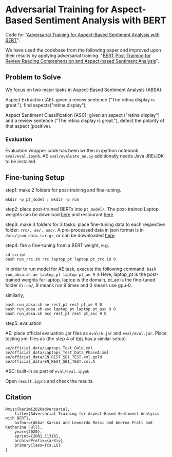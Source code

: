 # Adversarial Training for Aspect-Based Sentiment Analysis with BERT
Code for "[Adversarial Training for Aspect-Based Sentiment Analysis with BERT](https://arxiv.org/pdf/2001.11316)".

We have used the codebase from the following paper and improved upon their results by applying adversarial training.
"[BERT Post-Training for Review Reading Comprehension and Aspect-based Sentiment Analysis](https://www.aclweb.org/anthology/N19-1242.pdf)".

## Problem to Solve
We focus on two major tasks in Aspect-Based Sentiment Analysis (ABSA).

Aspect Extraction (AE): given a review sentence ("The retina display is great."), find aspects("retina display");

Aspect Sentiment Classification (ASC): given an aspect ("retina display") and a review sentence ("The retina display is great."), detect the polarity of that aspect (positive).


### Evaluation
Evaluation wrapper code has been written in ipython notebook ```eval/eval.ipynb```. 
AE ```eval/evaluate_ae.py``` additionally needs Java JRE/JDK to be installed.

## Fine-tuning Setup

step1: make 2 folders for post-training and fine-tuning.
```
mkdir -p pt_model ; mkdir -p run
```
step2: place post-trained BERTs into ```pt_model/```. The post-trained Laptop weights can be download [here](https://drive.google.com/file/d/1io-_zVW3sE6AbKgHZND4Snwh-wi32L4K/view?usp=sharing) and restaurant [here](https://drive.google.com/file/d/1TYk7zOoVEO8Isa6iP0cNtdDFAUlpnTyz/view?usp=sharing).

step3: make 3 folders for 3 tasks: 
place fine-tuning data to each respective folder: ```rrc/, ae/, asc/```. A pre-processed data in json format is in `data/json_data.tar.gz`, or can be downloaded [here](https://drive.google.com/file/d/1NGH5bqzEx6aDlYJ7O3hepZF4i_p4iMR8/view?usp=sharing).

step4: fire a fine-tuning from a BERT weight, e.g.
```
cd script
bash run_rrc.sh rrc laptop_pt laptop pt_rrc 10 0
```
In order to run model for AE task, execute the following command:
```bash run_absa.sh ae laptop_pt laptop pt_ae 9 0```
Here, laptop_pt is the post-trained weights for laptop, laptop is the domain, pt_ae is the fine-tuned folder in ```run/```, 9 means run 9 times and 0 means use gpu-0.

similarly,
```
bash run_absa.sh ae rest_pt rest pt_ae 9 0
bash run_absa.sh asc laptop_pt laptop pt_asc 9 0
bash run_absa.sh asc rest_pt rest pt_asc 9 0
```
step5: evaluation

AE: place official evaluation .jar files as ```eval/A.jar``` and ```eval/eval.jar```.
Place testing xml files as (the step 4 of [this](https://github.com/howardhsu/DE-CNN) has a similar setup)
```
ae/official_data/Laptops_Test_Gold.xml
ae/official_data/Laptops_Test_Data_PhaseA.xml
ae/official_data/EN_REST_SB1_TEST.xml.gold
ae/official_data/EN_REST_SB1_TEST.xml.A
```
ASC: built-in as part of ```eval/eval.ipynb```

Open ```result.ipynb``` and check the results.


## Citation

```
@misc{karimi2020adversarial,
    title={Adversarial Training for Aspect-Based Sentiment Analysis with BERT},
    author={Akbar Karimi and Leonardo Rossi and Andrea Prati and Katharina Full},
    year={2020},
    eprint={2001.11316},
    archivePrefix={arXiv},
    primaryClass={cs.LG}
}
```
